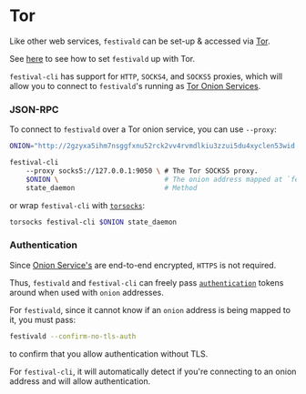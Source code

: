 # Tor
Like other web services, `festivald` can be set-up & accessed via [Tor](https://torproject.org).

See [here](https://docs.festival.pm/daemon/tor.html) to see how to set `festivald` up with Tor.

`festival-cli` has support for `HTTP`, `SOCKS4`, and `SOCKS5` proxies, which will allow you to connect to `festivald`'s running as [Tor Onion Services](https://community.torproject.org/onion-services/).

### JSON-RPC
To connect to `festivald` over a Tor onion service, you can use `--proxy`:
```bash
ONION="http://2gzyxa5ihm7nsggfxnu52rck2vv4rvmdlkiu3zzui5du4xyclen53wid.onion"

festival-cli
	--proxy socks5://127.0.0.1:9050 \ # The Tor SOCKS5 proxy.
	$ONION \                          # The onion address mapped at `festivald`
	state_daemon                      # Method

```
or wrap `festival-cli` with [`torsocks`](https://support.torproject.org/glossary/torsocks):
```bash
torsocks festival-cli $ONION state_daemon
```

### Authentication
Since [Onion Service's](https://community.torproject.org/onion-services/overview/) are end-to-end encrypted, `HTTPS` is not required.

Thus, `festivald` and `festival-cli` can freely pass [`authentication`](config.md) tokens around when used with `onion` addresses.

For `festivald`, since it cannot know if an `onion` address is being mapped to it, you must pass:
```bash
festivald --confirm-no-tls-auth
```
to confirm that you allow authentication without TLS.

For `festival-cli`, it will automatically detect if you're connecting to an onion address and will allow authentication.
